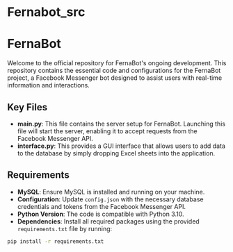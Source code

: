 # Fernabot_src
# FernaBot

Welcome to the official repository for FernaBot's ongoing development. This repository contains the essential code and configurations for the FernaBot project, a Facebook Messenger bot designed to assist users with real-time information and interactions.

## Key Files

- **main.py**: This file contains the server setup for FernaBot. Launching this file will start the server, enabling it to accept requests from the Facebook Messenger API.
- **interface.py**: This provides a GUI interface that allows users to add data to the database by simply dropping Excel sheets into the application.

## Requirements

- **MySQL**: Ensure MySQL is installed and running on your machine.
- **Configuration**: Update `config.json` with the necessary database credentials and tokens from the Facebook Messenger API.
- **Python Version**: The code is compatible with Python 3.10.
- **Dependencies**: Install all required packages using the provided `requirements.txt` file by running:

```bash
pip install -r requirements.txt
